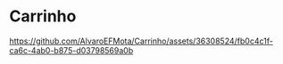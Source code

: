 # Carrinho


https://github.com/AlvaroEFMota/Carrinho/assets/36308524/fb0c4c1f-ca6c-4ab0-b875-d03798569a0b


